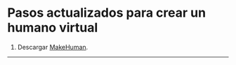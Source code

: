 # Pasos actualizados para crear un humano virtual

1. Descargar [MakeHuman](http://www.makehumancommunity.org/content/downloads.html "Download stable release").

-----
